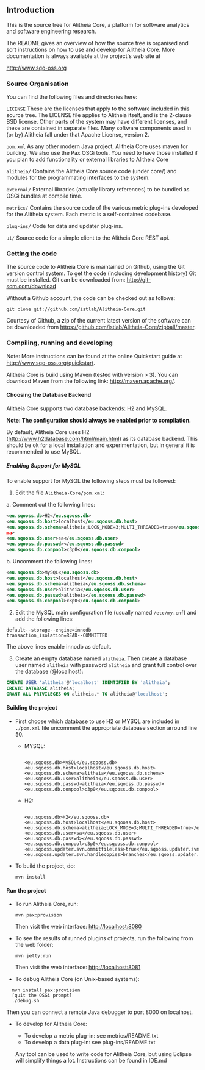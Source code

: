## Introduction


This is the source tree for Alitheia Core, a platform for
software analytics and software engineering research.

The README gives an overview of how the source tree is organised and sort
instructions on how to use and develop for Alitheia Core. More documentation
is always available at the project's web site at

http://www.sqo-oss.org


### Source Organisation

You can find the following files and directories here:

`LICENSE`
    These are the licenses that apply to the software included in this
    source tree. The LICENSE file applies to Alitheia itself, and is the
    2-clause BSD license. Other parts of the system may have different
    licenses, and these are contained in separate files. Many software
    components used in (or by) Alitheia fall under that Apache License,
    version 2.

`pom.xml`
    As any other modern Java project, Alitheia Core uses maven for building.
    We also use the Pax OSGi tools. You need to have those installed if
    you plan to add functionality or external libraries to Alitheia Core

`alitheia/`
    Contains the Alitheia Core source code (under core/) and modules for the
    programmating interfaces to the system.

`external/`
    External libraries (actually library references) to be bundled as OSGi
    bundles at compile time.

`metrics/`
    Contains the source code of the various metric plug-ins developed for the
    Alitheia system. Each metric is a self-contained codebase.

`plug-ins/`
    Code for data and updater plug-ins.

`ui/`
    Source code for a simple client to the Alitheia Core REST api.

### Getting the code

The source code to Alitheia Core is maintained on Github, using the Git
version control system. To get the code (including development history)
Git must be installed. Git can be downloaded from: http://git-scm.com/download

Without a Github account, the code can be checked out as follows:

`git clone git://github.com/istlab/Alitheia-Core.git`

Courtesy of Github, a zip of the current latest version of the software
can be downloaded from https://github.com/istlab/Alitheia-Core/zipball/master.

### Compiling, running and developing
Note: More instructions can be found at the online Quickstart guide at http://www.sqo-oss.org/quickstart.

Alitheia Core is build using Maven (tested with version > 3). You can download
Maven from the following link: http://maven.apache.org/.

#### Choosing the Database Backend

Alitheia Core supports two database backends: H2 and MySQL.

 **Note: The configuration should always be enabled prior to compilation.**

By default, Alitheia Core uses H2 (http://www.h2database.com/html/main.html) as
its database backend. This should be ok for a local installation and experimentation, but in general it is recommended to use MySQL.

##### Enabling Support for MySQL

To enable support for MySQL the following steps must be followed:

 1. Edit the file `Alitheia­‐Core/pom.xml`:

  a. Comment out the following lines:
```xml
<eu.sqooss.db>H2</eu.sqooss.db>
<eu.sqooss.db.host>localhost</eu.sqooss.db.host>
<eu.sqooss.db.schema>alitheia;LOCK_MODE=3;MULTI_THREADED=true</eu.sqooss.db.sche
ma>
<eu.sqooss.db.user>sa</eu.sqooss.db.user>
<eu.sqooss.db.passwd></eu.sqooss.db.passwd>
<eu.sqooss.db.conpool>c3p0</eu.sqooss.db.conpool>
```
  b. Uncomment the following lines:
```xml
<eu.sqooss.db>MySQL</eu.sqooss.db>
<eu.sqooss.db.host>localhost</eu.sqooss.db.host>
<eu.sqooss.db.schema>alitheia</eu.sqooss.db.schema>
<eu.sqooss.db.user>alitheia</eu.sqooss.db.user>
<eu.sqooss.db.passwd>alitheia</eu.sqooss.db.passwd>
<eu.sqooss.db.conpool>c3p0</eu.sqooss.db.conpool>
```
 2. Edit the MySQL main configuration file (usually named `/etc/my.cnf`) and add the
  following lines:
```
default-­‐storage-­‐engine=innodb
transaction_isolation=READ-­‐COMMITTED
```
The above lines enable innodb as default.

 3. Create an empty database named `alitheia`. Then create a database user named
  `alitheia` with password `alitheia` and grant full control over the database
(@localhost):
```sql
CREATE USER 'alitheia'@'localhost' IDENTIFIED BY 'alitheia';
CREATE DATABASE alitheia;
GRANT ALL PRIVILEGES ON alitheia.* TO alitheia@'localhost';
```

#### Building the project

* First choose which database to use H2 or MYSQL are included in `./pom.xml` file uncomment the appropriate database section arround line 50.    
    * MYSQL: 
        ```

        <eu.sqooss.db>MySQL</eu.sqooss.db>
        <eu.sqooss.db.host>localhost</eu.sqooss.db.host>
        <eu.sqooss.db.schema>alitheia</eu.sqooss.db.schema>
        <eu.sqooss.db.user>alitheia</eu.sqooss.db.user>
        <eu.sqooss.db.passwd>alitheia</eu.sqooss.db.passwd>
        <eu.sqooss.db.conpool>c3p0</eu.sqooss.db.conpool>
        ```
    * H2:
        ```
        
        <eu.sqooss.db>H2</eu.sqooss.db>
        <eu.sqooss.db.host>localhost</eu.sqooss.db.host>
        <eu.sqooss.db.schema>alitheia;LOCK_MODE=3;MULTI_THREADED=true</eu.sqooss.db.schema>
        <eu.sqooss.db.user>sa</eu.sqooss.db.user>
        <eu.sqooss.db.passwd></eu.sqooss.db.passwd>
        <eu.sqooss.db.conpool>c3p0</eu.sqooss.db.conpool>
        <eu.sqooss.updater.svn.ommitfileless>true</eu.sqooss.updater.svn.ommitfileless>
        <eu.sqooss.updater.svn.handlecopies>branches</eu.sqooss.updater.svn.handlecopies>
        ```
* To build the project, do:

  `mvn install`

#### Run the project

* To run Alitheia Core, run:

  `mvn pax:provision`

  Then visit the web interface: [http://localhost:8080](http://localhost:8080)

* To see the results of runned plugins of projects, run the following from the web folder:

  ```mvn jetty:run```

  Then visit the web interface: [http://localhost:8081](http://localhost:8081)

* To debug Alitheia Core (on Unix-based systems):
```
  mvn install pax:provision
  [quit the OSGi prompt]
  ./debug.sh
```
  Then you can connect a remote Java debugger to port 8000 on localhost.

* To develop for Alitheia Core:

  * To develop a metric plug-in: see metrics/README.txt
  * To develop a data plug-in: see plug-ins/README.txt

  Any tool can be used to write code for Alitheia Core, but using Eclipse will
  simplify things a lot. Instructions can be found in IDE.md


